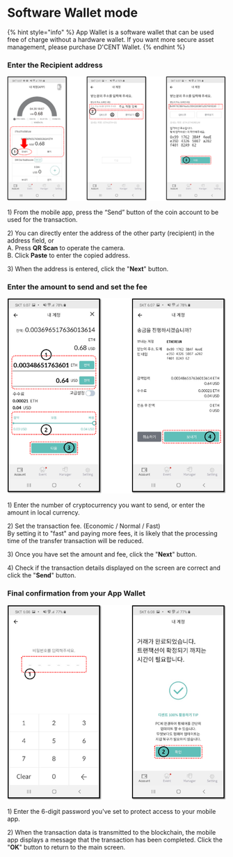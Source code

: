 # Software Wallet mode

{% hint style="info" %}
App Wallet is a software wallet that can be used free of charge without a hardware wallet. If you want more secure asset management, please purchase D'CENT Wallet.
{% endhint %}

### Enter the Recipient address

![](../../.gitbook/assets/mode_appwallet_send_01.png)

1\) From the mobile app, press the “Send” button of the coin account to be used for the transaction.

2\) You can directly enter the address of the other party \(recipient\) in the address field, or   
     A. Press **QR Scan** to operate the camera.   
     B. Click **Paste** to enter the copied address.

3\) When the address is entered, click the "**Next**" button.  


### Enter the amount to send and set the fee

![](../../.gitbook/assets/mode_appwallet_send_02.png)

1\) Enter the number of cryptocurrency you want to send, or enter the amount in local currency.

2\) Set the transaction fee. \(Economic / Normal / Fast\)   
By setting it to "fast" and paying more fees, it is likely that the processing time of the transfer transaction will be reduced.

3\) Once you have set the amount and fee, click the "**Next**" button.

4\) Check if the transaction details displayed on the screen are correct and click the "**Send**" button.  


### Final confirmation from your App Wallet

![](../../.gitbook/assets/mode_appwallet_send_03.png)

1\) Enter the 6-digit password you've set to protect access to your mobile app. 

2\) When the transaction data is transmitted to the blockchain, the mobile app displays a message that the transaction has been completed. Click the "**OK**" button to return to the main screen.


